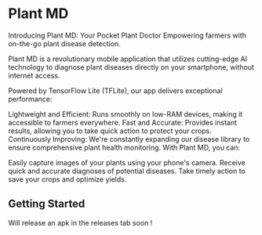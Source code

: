 # Plant MD

Introducing Plant MD: Your Pocket Plant Doctor
Empowering farmers with on-the-go plant disease detection.

Plant MD is a revolutionary mobile application that utilizes cutting-edge AI technology to diagnose plant diseases directly on your smartphone, without internet access.

Powered by TensorFlow Lite (TFLite), our app delivers exceptional performance:

Lightweight and Efficient: Runs smoothly on low-RAM devices, making it accessible to farmers everywhere.
Fast and Accurate: Provides instant results, allowing you to take quick action to protect your crops.
Continuously Improving: We're constantly expanding our disease library to ensure comprehensive plant health monitoring.
With Plant MD, you can:

Easily capture images of your plants using your phone's camera.
Receive quick and accurate diagnoses of potential diseases.
Take timely action to save your crops and optimize yields.

## Getting Started

Will release an apk in the releases tab soon !
